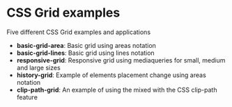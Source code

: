 # CSS Grid examples
Five different CSS Grid examples and applications
  - **basic-grid-area**: Basic grid using areas notation
  - **basic-grid-lines**: Basic grid using lines notation
  - **responsive-grid**: Responsive grid using mediaqueries for small, medium and large sizes
  - **history-grid**: Example of elements placement change using areas notation
  - **clip-path-grid**: An example of using the mixed with the CSS clip-path feature
